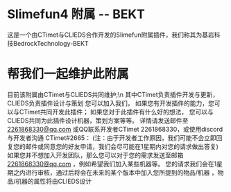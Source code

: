 # Slimefun4 附属 -- BEKT
这是一个由CTimet与CLIEDS合作开发的Slimefun附属插件，我们称其为基岩科技BedrockTechnology-BEKT

# 帮我们一起维护此附属
  目前该附属由CTimet与CLIEDS共同维护;\n
  其中CTimet负责插件开发与更新，CLIEDS负责插件设计与策划
  您可以加入我们，
  如果您有开发插件的能力，您可以与CTimet共同开发此插件；
  如果您对于此插件有什么好的想法，
  您可以与CLIEDS共同为此插件设计机器，策划方案等等。
  详情请发送邮件至 2261868330@qq.com 或QQ联系开发者CTimet 2261868330，或使用discord与开发者沟通 CTimet#2665：
(注：由于开发者工作原因，我们可能不会立即回复您的邮件或同意您的好友申请，我们会尽可能在1星期内对您的请求做出答复)
如果您并不想加入开发团队，那么您可以对于您的需求发送至邮箱 2261868330@qq.com ，例如希望我们加入某些机器等。
您的请求我们会在1星期之内进行审核，通过后将会在未来的某个版本中加入您所提到的物品/机器 ，物品/机器的属性将由CLIEDS设计
